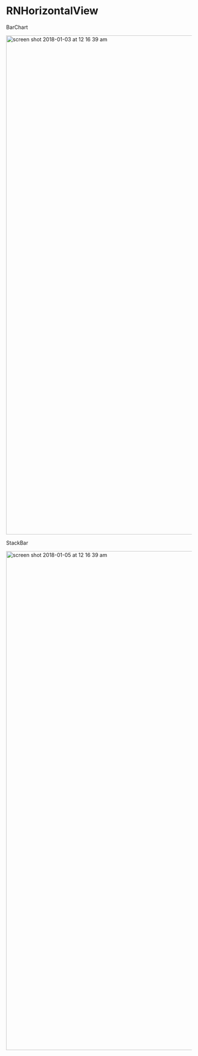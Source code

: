 # RNHorizontalView

BarChart

<img width="1355" alt="screen shot 2018-01-03 at 12 16 39 am" src="https://user-images.githubusercontent.com/9949849/34928186-dd4e5a50-f9e1-11e7-9c64-a8e3ba0470fd.png">


StackBar

<img width="1355" alt="screen shot 2018-01-05 at 12 16 39 am" src="https://user-images.githubusercontent.com/9949849/34928303-a13a9b40-f9e2-11e7-8814-88a100fae995.png">
